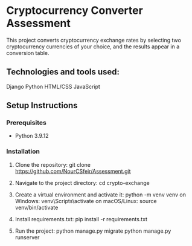 # Cryptocurrency Converter Assessment
This project converts cryptocurrency exchange rates by selecting two cryptocurrency currencies of your choice, and the results appear in a conversion table. 

## Technologies and tools used:
Django
Python
HTML/CSS
JavaScript

## Setup Instructions

### Prerequisites

- Python 3.9.12

### Installation

1. Clone the repository:
git clone https://github.com/NourCSfeir/Assessment.git

2. Navigate to the project directory:
cd crypto-exchange

3. Create a virtual environment and activate it:
python -m venv venv
on Windows:
venv\Scripts\activate
on macOS/Linux:
source venv/bin/activate

4. Install requirements.txt:
pip install -r requirements.txt

6. Run the project:
python manage.py migrate
python manage.py runserver
